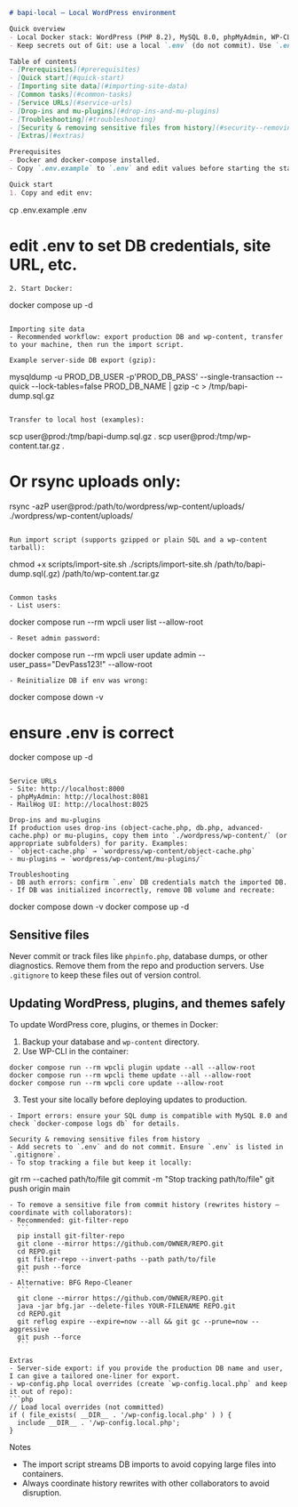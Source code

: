 ```markdown
# bapi-local — Local WordPress environment

Quick overview
- Local Docker stack: WordPress (PHP 8.2), MySQL 8.0, phpMyAdmin, WP-CLI, MailHog, optional Redis.
- Keep secrets out of Git: use a local `.env` (do not commit). Use `.env.example` as the template.

Table of contents
- [Prerequisites](#prerequisites)
- [Quick start](#quick-start)
- [Importing site data](#importing-site-data)
- [Common tasks](#common-tasks)
- [Service URLs](#service-urls)
- [Drop-ins and mu-plugins](#drop-ins-and-mu-plugins)
- [Troubleshooting](#troubleshooting)
- [Security & removing sensitive files from history](#security--removing-sensitive-files-from-history)
- [Extras](#extras)

Prerequisites
- Docker and docker-compose installed.
- Copy `.env.example` to `.env` and edit values before starting the stack.

Quick start
1. Copy and edit env:
   ```
   cp .env.example .env
   # edit .env to set DB credentials, site URL, etc.
   ```
2. Start Docker:
   ```
  docker compose up -d
   ```

Importing site data
- Recommended workflow: export production DB and wp-content, transfer to your machine, then run the import script.

Example server-side DB export (gzip):
```
mysqldump -u PROD_DB_USER -p'PROD_DB_PASS' --single-transaction --quick --lock-tables=false PROD_DB_NAME | gzip -c > /tmp/bapi-dump.sql.gz
```

Transfer to local host (examples):
```
scp user@prod:/tmp/bapi-dump.sql.gz .
scp user@prod:/tmp/wp-content.tar.gz .
# Or rsync uploads only:
rsync -azP user@prod:/path/to/wordpress/wp-content/uploads/ ./wordpress/wp-content/uploads/
```

Run import script (supports gzipped or plain SQL and a wp-content tarball):
```
chmod +x scripts/import-site.sh
./scripts/import-site.sh /path/to/bapi-dump.sql(.gz) /path/to/wp-content.tar.gz
```

Common tasks
- List users:
  ```
  docker compose run --rm wpcli user list --allow-root
  ```
- Reset admin password:
  ```
  docker compose run --rm wpcli user update admin --user_pass="DevPass123!" --allow-root
  ```
- Reinitialize DB if env was wrong:
  ```
  docker compose down -v
  # ensure .env is correct
  docker compose up -d
  ```

Service URLs
- Site: http://localhost:8000
- phpMyAdmin: http://localhost:8081
- MailHog UI: http://localhost:8025

Drop-ins and mu-plugins
If production uses drop-ins (object-cache.php, db.php, advanced-cache.php) or mu-plugins, copy them into `./wordpress/wp-content/` (or appropriate subfolders) for parity. Examples:
- `object-cache.php` → `wordpress/wp-content/object-cache.php`
- mu-plugins → `wordpress/wp-content/mu-plugins/`

Troubleshooting
- DB auth errors: confirm `.env` DB credentials match the imported DB.
- If DB was initialized incorrectly, remove DB volume and recreate:
  ```
  docker compose down -v
  docker compose up -d
## Sensitive files
Never commit or track files like `phpinfo.php`, database dumps, or other diagnostics. Remove them from the repo and production servers. Use `.gitignore` to keep these files out of version control.
## Updating WordPress, plugins, and themes safely
To update WordPress core, plugins, or themes in Docker:
1. Backup your database and `wp-content` directory.
2. Use WP-CLI in the container:
  ```
  docker compose run --rm wpcli plugin update --all --allow-root
  docker compose run --rm wpcli theme update --all --allow-root
  docker compose run --rm wpcli core update --allow-root
  ```
3. Test your site locally before deploying updates to production.
  ```
- Import errors: ensure your SQL dump is compatible with MySQL 8.0 and check `docker-compose logs db` for details.

Security & removing sensitive files from history
- Add secrets to `.env` and do not commit. Ensure `.env` is listed in `.gitignore`.
- To stop tracking a file but keep it locally:
  ```
  git rm --cached path/to/file
  git commit -m "Stop tracking path/to/file"
  git push origin main
  ```
- To remove a sensitive file from commit history (rewrites history — coordinate with collaborators):
  - Recommended: git-filter-repo
    ```
    pip install git-filter-repo
    git clone --mirror https://github.com/OWNER/REPO.git
    cd REPO.git
    git filter-repo --invert-paths --path path/to/file
    git push --force
    ```
  - Alternative: BFG Repo-Cleaner
    ```
    git clone --mirror https://github.com/OWNER/REPO.git
    java -jar bfg.jar --delete-files YOUR-FILENAME REPO.git
    cd REPO.git
    git reflog expire --expire=now --all && git gc --prune=now --aggressive
    git push --force
    ```

Extras
- Server-side export: if you provide the production DB name and user, I can give a tailored one-liner for export.
- wp-config.php local overrides (create `wp-config.local.php` and keep it out of repo):
```php
// Load local overrides (not committed)
if ( file_exists( __DIR__ . '/wp-config.local.php' ) ) {
    include __DIR__ . '/wp-config.local.php';
}
```

Notes
- The import script streams DB imports to avoid copying large files into containers.
- Always coordinate history rewrites with other collaborators to avoid disruption.
```